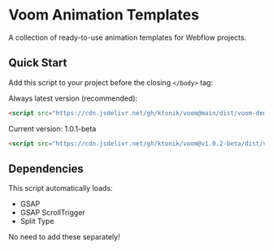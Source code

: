 # Voom Animation Templates

A collection of ready-to-use animation templates for Webflow projects.

## Quick Start

Add this script to your project before the closing `</body>` tag:

Always latest version (recommended):
```html
<script src="https://cdn.jsdelivr.net/gh/ktonik/voom@main/dist/voom-demo.min.js"></script>
```

Current version: 1.0.1-beta
```html
<script src="https://cdn.jsdelivr.net/gh/ktonik/voom@v1.0.2-beta/dist/voom-demo.min.js"></script>
```

## Dependencies
This script automatically loads:
- GSAP
- GSAP ScrollTrigger
- Split Type

No need to add these separately!